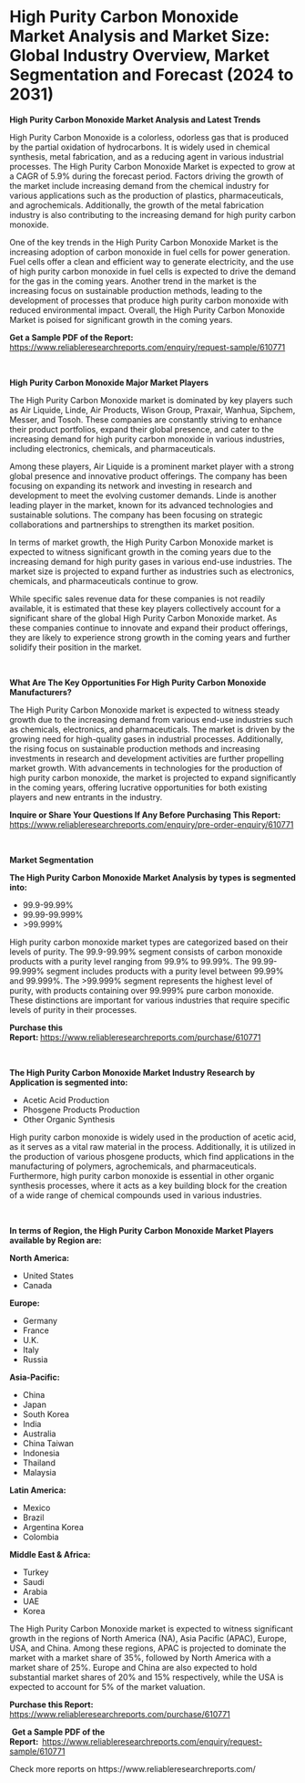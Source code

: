 <p><h1>High Purity Carbon Monoxide Market Analysis and Market Size: Global Industry Overview, Market Segmentation and Forecast (2024 to 2031)</h1></p><p><strong>High Purity Carbon Monoxide Market Analysis and Latest Trends</strong></p>
<p><p>High Purity Carbon Monoxide is a colorless, odorless gas that is produced by the partial oxidation of hydrocarbons. It is widely used in chemical synthesis, metal fabrication, and as a reducing agent in various industrial processes. The High Purity Carbon Monoxide Market is expected to grow at a CAGR of 5.9% during the forecast period. Factors driving the growth of the market include increasing demand from the chemical industry for various applications such as the production of plastics, pharmaceuticals, and agrochemicals. Additionally, the growth of the metal fabrication industry is also contributing to the increasing demand for high purity carbon monoxide. </p><p>One of the key trends in the High Purity Carbon Monoxide Market is the increasing adoption of carbon monoxide in fuel cells for power generation. Fuel cells offer a clean and efficient way to generate electricity, and the use of high purity carbon monoxide in fuel cells is expected to drive the demand for the gas in the coming years. Another trend in the market is the increasing focus on sustainable production methods, leading to the development of processes that produce high purity carbon monoxide with reduced environmental impact. Overall, the High Purity Carbon Monoxide Market is poised for significant growth in the coming years.</p></p>
<p><strong>Get a Sample PDF of the Report:&nbsp;</strong> <a href="https://www.reliableresearchreports.com/enquiry/request-sample/610771">https://www.reliableresearchreports.com/enquiry/request-sample/610771</a></p>
<p>&nbsp;</p>
<p><strong>High Purity Carbon Monoxide Major Market Players</strong></p>
<p><p>The High Purity Carbon Monoxide market is dominated by key players such as Air Liquide, Linde, Air Products, Wison Group, Praxair, Wanhua, Sipchem, Messer, and Tosoh. These companies are constantly striving to enhance their product portfolios, expand their global presence, and cater to the increasing demand for high purity carbon monoxide in various industries, including electronics, chemicals, and pharmaceuticals.</p><p>Among these players, Air Liquide is a prominent market player with a strong global presence and innovative product offerings. The company has been focusing on expanding its network and investing in research and development to meet the evolving customer demands. Linde is another leading player in the market, known for its advanced technologies and sustainable solutions. The company has been focusing on strategic collaborations and partnerships to strengthen its market position.</p><p>In terms of market growth, the High Purity Carbon Monoxide market is expected to witness significant growth in the coming years due to the increasing demand for high purity gases in various end-use industries. The market size is projected to expand further as industries such as electronics, chemicals, and pharmaceuticals continue to grow.</p><p>While specific sales revenue data for these companies is not readily available, it is estimated that these key players collectively account for a significant share of the global High Purity Carbon Monoxide market. As these companies continue to innovate and expand their product offerings, they are likely to experience strong growth in the coming years and further solidify their position in the market.</p></p>
<p>&nbsp;</p>
<p><strong>What Are The Key Opportunities For High Purity Carbon Monoxide Manufacturers?</strong></p>
<p><p>The High Purity Carbon Monoxide market is expected to witness steady growth due to the increasing demand from various end-use industries such as chemicals, electronics, and pharmaceuticals. The market is driven by the growing need for high-quality gases in industrial processes. Additionally, the rising focus on sustainable production methods and increasing investments in research and development activities are further propelling market growth. With advancements in technologies for the production of high purity carbon monoxide, the market is projected to expand significantly in the coming years, offering lucrative opportunities for both existing players and new entrants in the industry.</p></p>
<p><strong>Inquire or Share Your Questions If Any Before Purchasing This Report:</strong> <a href="https://www.reliableresearchreports.com/enquiry/pre-order-enquiry/610771">https://www.reliableresearchreports.com/enquiry/pre-order-enquiry/610771</a></p>
<p>&nbsp;</p>
<p><strong>Market Segmentation</strong></p>
<p><strong>The High Purity Carbon Monoxide Market Analysis by types is segmented into:</strong></p>
<p><ul><li>99.9-99.99%</li><li>99.99-99.999%</li><li>>99.999%</li></ul></p>
<p><p>High purity carbon monoxide market types are categorized based on their levels of purity. The 99.9-99.99% segment consists of carbon monoxide products with a purity level ranging from 99.9% to 99.99%. The 99.99-99.999% segment includes products with a purity level between 99.99% and 99.999%. The >99.999% segment represents the highest level of purity, with products containing over 99.999% pure carbon monoxide. These distinctions are important for various industries that require specific levels of purity in their processes.</p></p>
<p><strong>Purchase this Report:&nbsp;</strong><a href="https://www.reliableresearchreports.com/purchase/610771">https://www.reliableresearchreports.com/purchase/610771</a></p>
<p>&nbsp;</p>
<p><strong>The High Purity Carbon Monoxide Market Industry Research by Application is segmented into:</strong></p>
<p><ul><li>Acetic Acid Production</li><li>Phosgene Products Production</li><li>Other Organic Synthesis</li></ul></p>
<p><p>High purity carbon monoxide is widely used in the production of acetic acid, as it serves as a vital raw material in the process. Additionally, it is utilized in the production of various phosgene products, which find applications in the manufacturing of polymers, agrochemicals, and pharmaceuticals. Furthermore, high purity carbon monoxide is essential in other organic synthesis processes, where it acts as a key building block for the creation of a wide range of chemical compounds used in various industries.</p></p>
<p>&nbsp;</p>
<p><strong>In terms of Region, the High Purity Carbon Monoxide Market Players available by Region are:</strong></p>
<p>
    <p> <strong> North America: </strong>
        <ul>
            <li>United States</li>
            <li>Canada</li>
        </ul>
        </p> 
    <p> <strong> Europe: </strong>
        <ul>
            <li>Germany</li>
            <li>France</li>
            <li>U.K.</li>
            <li>Italy</li>
            <li>Russia</li>
        </ul>
        </p> 
    <p> <strong> Asia-Pacific: </strong>
        <ul>
            <li>China</li>
            <li>Japan</li>
            <li>South Korea</li>
            <li>India</li>
            <li>Australia</li>
            <li>China Taiwan</li>
            <li>Indonesia</li>
            <li>Thailand</li>
            <li>Malaysia</li>
        </ul>
        </p> 
    <p> <strong> Latin America: </strong>
        <ul>
            <li>Mexico</li>
            <li>Brazil</li>
            <li>Argentina Korea</li>
            <li>Colombia</li>
        </ul>
        </p> 
    <p> <strong> Middle East & Africa: </strong>
        <ul>
            <li>Turkey</li>
            <li>Saudi</li>
            <li>Arabia</li>
            <li>UAE</li>
            <li>Korea</li>
        </ul>
    </p>
    </p>
<p><p>The High Purity Carbon Monoxide market is expected to witness significant growth in the regions of North America (NA), Asia Pacific (APAC), Europe, USA, and China. Among these regions, APAC is projected to dominate the market with a market share of 35%, followed by North America with a market share of 25%. Europe and China are also expected to hold substantial market shares of 20% and 15% respectively, while the USA is expected to account for 5% of the market valuation.</p></p>
<p><strong>Purchase this Report: </strong><a href="https://www.reliableresearchreports.com/purchase/610771">https://www.reliableresearchreports.com/purchase/610771</a></p>
<p>&nbsp;<strong>Get a Sample PDF of the Report:&nbsp;&nbsp;</strong><a href="https://www.reliableresearchreports.com/enquiry/request-sample/610771">https://www.reliableresearchreports.com/enquiry/request-sample/610771</a></p>
<p><strong></strong></p>
<p>Check more reports on https://www.reliableresearchreports.com/</p>